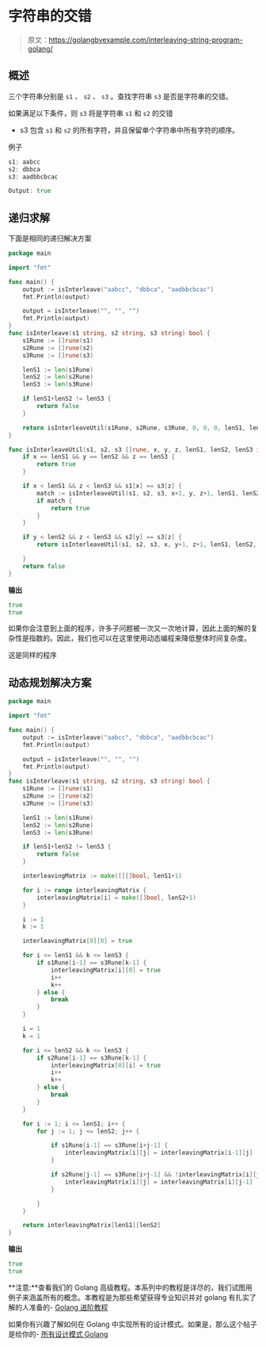 # 字符串的交错

> 原文：<https://golangbyexample.com/interleaving-string-program-golang/>

## **概述**

三个字符串分别是 `s1` 、 `s2` 、 `s3` 。查找字符串 `s3` 是否是字符串的交错。

如果满足以下条件，则 `s3` 将是字符串 `s1` 和 `s2` 的交错

*   s3 包含 `s1` 和 `s2` 的所有字符，并且保留单个字符串中所有字符的顺序。

例子

```go
s1: aabcc
s2: dbbca
s3: aadbbcbcac

Output: true
```

## **递归求解**

下面是相同的递归解决方案

```go
package main

import "fmt"

func main() {
	output := isInterleave("aabcc", "dbbca", "aadbbcbcac")
	fmt.Println(output)

	output = isInterleave("", "", "")
	fmt.Println(output)
}
func isInterleave(s1 string, s2 string, s3 string) bool {
	s1Rune := []rune(s1)
	s2Rune := []rune(s2)
	s3Rune := []rune(s3)

	lenS1 := len(s1Rune)
	lenS2 := len(s2Rune)
	lenS3 := len(s3Rune)

	if lenS1+lenS2 != lenS3 {
		return false
	}

	return isInterleaveUtil(s1Rune, s2Rune, s3Rune, 0, 0, 0, lenS1, lenS2, lenS3)
}

func isInterleaveUtil(s1, s2, s3 []rune, x, y, z, lenS1, lenS2, lenS3 int) bool {
	if x == lenS1 && y == lenS2 && z == lenS3 {
		return true
	}

	if x < lenS1 && z < lenS3 && s1[x] == s3[z] {
		match := isInterleaveUtil(s1, s2, s3, x+1, y, z+1, lenS1, lenS2, lenS3)
		if match {
			return true
		}
	}

	if y < lenS2 && z < lenS3 && s2[y] == s3[z] {
		return isInterleaveUtil(s1, s2, s3, x, y+1, z+1, lenS1, lenS2, lenS3)

	}
	return false
}
```

**输出**

```go
true
true
```

如果你会注意到上面的程序，许多子问题被一次又一次地计算，因此上面的解的复杂性是指数的。因此，我们也可以在这里使用动态编程来降低整体时间复杂度。

这是同样的程序

## **动态规划解决方案**

```go
package main

import "fmt"

func main() {
	output := isInterleave("aabcc", "dbbca", "aadbbcbcac")
	fmt.Println(output)

	output = isInterleave("", "", "")
	fmt.Println(output)
}
func isInterleave(s1 string, s2 string, s3 string) bool {
	s1Rune := []rune(s1)
	s2Rune := []rune(s2)
	s3Rune := []rune(s3)

	lenS1 := len(s1Rune)
	lenS2 := len(s2Rune)
	lenS3 := len(s3Rune)

	if lenS1+lenS2 != lenS3 {
		return false
	}

	interleavingMatrix := make([][]bool, lenS1+1)

	for i := range interleavingMatrix {
		interleavingMatrix[i] = make([]bool, lenS2+1)
	}

	i := 1
	k := 1

	interleavingMatrix[0][0] = true

	for i <= lenS1 && k <= lenS3 {
		if s1Rune[i-1] == s3Rune[k-1] {
			interleavingMatrix[i][0] = true
			i++
			k++
		} else {
			break
		}
	}

	i = 1
	k = 1

	for i <= lenS2 && k <= lenS3 {
		if s2Rune[i-1] == s3Rune[k-1] {
			interleavingMatrix[0][i] = true
			i++
			k++
		} else {
			break
		}
	}

	for i := 1; i <= lenS1; i++ {
		for j := 1; j <= lenS2; j++ {

			if s1Rune[i-1] == s3Rune[i+j-1] {
				interleavingMatrix[i][j] = interleavingMatrix[i-1][j]
			}

			if s2Rune[j-1] == s3Rune[i+j-1] && !interleavingMatrix[i][j] {
				interleavingMatrix[i][j] = interleavingMatrix[i][j-1]
			}

		}
	}

	return interleavingMatrix[lenS1][lenS2]
}
```

**输出**

```go
true
true
```

**注意:**查看我们的 Golang 高级教程。本系列中的教程是详尽的，我们试图用例子来涵盖所有的概念。本教程是为那些希望获得专业知识并对 golang 有扎实了解的人准备的- [Golang 进阶教程](https://golangbyexample.com/golang-comprehensive-tutorial/)

如果你有兴趣了解如何在 Golang 中实现所有的设计模式。如果是，那么这个帖子是给你的- [所有设计模式 Golang](https://golangbyexample.com/all-design-patterns-golang/)
